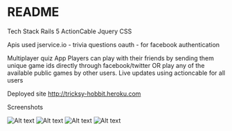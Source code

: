# README

Tech Stack
  Rails 5
  ActionCable
  Jquery
  CSS

Apis used
  jservice.io - trivia questions
  oauth - for facebook authentication

Multiplayer quiz App
  Players can play with their friends by sending them unique game ids directly through facebook/twitter
  OR play any of the available public games by other users. Live updates using actioncable for all users 
  

Deployed site
  http://tricksy-hobbit.heroku.com
  
Screenshots 
  
![Alt text](/public/images/1a.png?raw=true)
![Alt text](/public/images/2a.png?raw=true)
![Alt text](/public/images/3a.png?raw=true)
![Alt text](/public/images/4a.png?raw=true)

